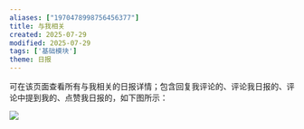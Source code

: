 ```yaml
---
aliases: ["1970478998756456377"]
title: 与我相关
created: 2025-07-29
modified: 2025-07-29
tags: ['基础模块']
theme: 日报
---
```


可在该页面查看所有与我相关的日报详情；包含回复我评论的、评论我日报的、评论中提到我的、点赞我日报的，如下图所示：

![](https://myhelpdoc.oss-cn-heyuan.aliyuncs.com/mdimages/c31fd7972598f61ad618d239feb7650c.jpg)


